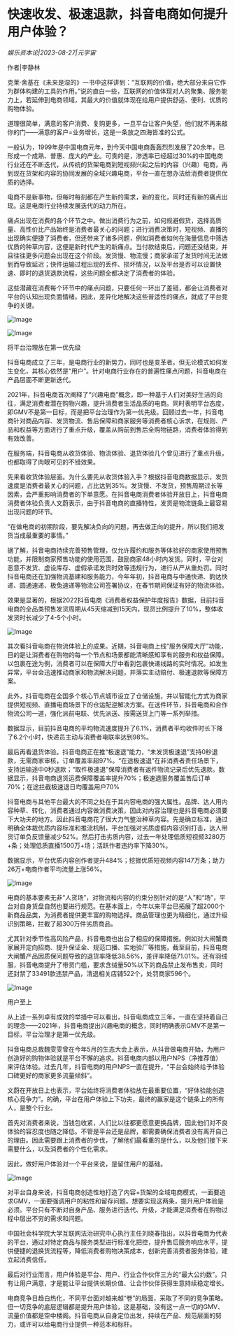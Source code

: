 # 快速收发、极速退款，抖音电商如何提升用户体验？

*娱乐资本论|2023-08-27|元宇宙*

作者|李静林

克莱·舍基在《未来是湿的》一书中这样讲到：“互联网的价值，绝大部分来自它作为群体构建的工具的作用。”说的直白一些，互联网的价值体现对人的聚集、服务能力上，若延伸到电商领域，其最大的价值就体现在给用户提供舒适、便利、优质的购物体验。

道理很简单，满意的客户消费、复购更多，一旦平台让客户失望，他们就不再来敲你的门——满意的客户=业务增长，这是一条放之四海皆准的公式。

一般认为，1999年是中国电商元年，到今天中国电商轰轰烈烈发展了20余年，已形成一个成熟、普惠、庞大的产业。可贵的是，渗透率已经超过30%的中国电商行业还在不断迭代，从传统的货架电商到短视频兴起之后的内容（兴趣）电商，再到现在货架和内容的协同发展的全域兴趣电商，平台一直在想办法给消费者提供优质的选择。

电商不是新事物，但每时每刻都在产生新的需求，新的变化，同时还有新的痛点出现。这是电商行业持续发展迭代的动力所在。

痛点出现在消费的各个环节之中。做出消费行为之前，如何规避假货，选择高质量、高性价比产品始终是消费者最关心的问题；进行消费决策时，短视频、直播的出现确实便捷了消费者，但还带来了诸多问题，例如消费者如何在海量信息中筛选优质的种草内容，这便是新时代产生的新痛点。当付款结束后，问题还没结束，并且往往更多问题会出现在这个阶段。发货慢、物流慢；商家承诺了发货时间无法做到而导致延迟；快件运输过程出现的丢件、损坏情况，以及平台是否可以设置快速、即时的退货退款流程，这些问题全都决定了消费者的体验。

这些潜藏在消费每个环节中的痛点问题，只要任何一环出了差错，都会让消费者对平台的认知出现负面情绪。因此，差异化地解决这些普适性的痛点，就成了平台竞争的关键。

![Image](https://mmbiz.qpic.cn/sz_mmbiz_png/HKEDX7MqXK1xic4HB2pr7HIcSZpbgG47FJ6aLwsG3sWdLVmU17KGNGKopRGN0se5WibgGlMOJR3b6oROGgbZBHIA/640?wx_fmt=png&wxfrom=5&wx_lazy=1&wx_co=1)

![Image](https://mmbiz.qpic.cn/mmbiz_png/HKEDX7MqXK0nTTS7DaVdWJfbK1TSibe1dzNbXY9ziaVTicYibfjmgR3qEKT1t7eicmowRnW51cJkK5V8S2J9Jpx83Jw/640?wx_fmt=png&tp=wxpic&wxfrom=5&wx_lazy=1&wx_co=1)

将平台治理放在第一优先级

抖音电商成立了三年，是电商行业的新势力，同时也是变革者。但无论模式如何发生变化，其核心依然是“用户”。针对电商行业存在的普遍性痛点问题，抖音电商在产品层面不断更新迭代。

2021年，抖音电商首次阐释了“兴趣电商”概念，即一种基于人们对美好生活的向往，满足消费者潜在购物兴趣，提升消费者生活品质的电商。同时表明平台态度，即GMV不是第一目标，而是把平台治理作为第一优先级。回顾过去一年，抖音电商针对商品内容、发货物流、售后保障和商家服务等消费者核心诉求，在规则、产品和权益等方面进行了重点升级，覆盖从购前到售后全购物链路，消费者体验得到有效改善。

在服务端，抖音电商从收货体验、物流体验、退货体验几个曾见进行了重点升级，也都取得了肉眼可见的不错效果。

先来看收货体验层面。为什么要先从收货体验入手？根据抖音电商数据显示，发货速度是消费者最关心的问题，占比达到35%。发货慢、不发货，预售周期过长等因素，会严重影响消费者的下单意愿。在抖音电商消费者体验开放日上，抖音电商消费者体验负责人文蔚表示，由于抖音电商的直播特性，发货是物流链条上最容易出现问题的环节。

“在做电商的初期阶段，要先解决负向的问题，再去做正向的提升，所以我们把发货当成最重要的事情。”

据了解，抖音电商持续完善预售管理，仅允许履约和服务等体验好的商家使用预售功能，并限制商家预售功能的使用范围，鼓励商家48小时内发货。同时，平台对恶意不发货、虚设库存、虚假承诺发货时效等违规行为，进行从严从重处罚。同时抖音电商还在加强物流基建和服务能力，今年年初，抖音电商与中通快递、韵达快递、圆通速递、极兔速递等物流公司签署协议，在春节期间保证有好的物流体验。

效果是显著的，根据2022抖音电商《消费者权益保护年度报告》数据，目前抖音电商的全品类预售发货周期从45天缩减到15天内，现货比例提升了10%，整体收发货时长减少了4-5个小时。

![Image](https://mmbiz.qpic.cn/sz_mmbiz_png/HKEDX7MqXK1xic4HB2pr7HIcSZpbgG47FTNdCLXRml2GW3LL9nq9h7ic5ic9Uqb0ibhz0VkOTjicwKC5ibpl2ubeww3w/640?wx_fmt=png&wxfrom=5&wx_lazy=1&wx_co=1)

其次看抖音电商在物流体验上的成果。近期，抖音电商上线“服务保障大厅”功能，目的是让消费者在购物的每一个节点和场景都能清晰感知享有的服务和权益保障。以包裹在途为例，消费者可以在保障大厅中看到包裹快递线路的实时情况。如发生异常，平台会迅速推动商家和物流解决问题，并落实主动赔付、极速退款等保障方案。

此外，抖音电商在全国多个核心节点城市设立了仓储设施，并以智能化方式为商家提供短视频、直播电商场景下的仓运配逆解决方案。在送件环节，抖音电商和合作物流公司一道，强化派前电联、优先派送、按需送货上门等一系列举措。

数据显示，目前抖音电商的平均物流速度提升了6.1%，消费者平均收件时长下降了6.2个小时，快递员主动与消费者电联率达到98%。

最后再看退货体验。抖音电商正在推“极速退”能力，“未发货极速退”支持0秒退款，无需商家审核，订单覆盖率超97%。“在途极速退”在非消费者责任场景下，支持运输途中0秒退款；“取件极速退”保障消费者有返件物流记录后优先退款。数据显示，抖音电商退货运费保障覆盖率提升70%；极速退服务覆盖售后订单70%；在途拦截极速退日均覆盖用户70%

抖音电商与其他平台最大的不同之处在于其内容电商的强大属性。品牌、达人用内容种草、转化，消费者通过内容做消费决策，因此对内容治理也是抖音电商必须要下大功夫的地方。因此抖音电商花了很大力气整治种草内容。先是确立标准，通过明确全体裁优质内容标准和推流机制，平台加强对劣质虚假内容识别打击，达人带货订单负反馈量减少52%。然后打击劣质内容，过去一年处理低质短视频3280万+条；处理低质直播1500万+场；活跃作者违约率下降30%。

数据显示，平台优质内容创作者提升484%；挖掘优质短视频内容147万条；助力26万+电商作者平均流量上涨56%。

![Image](https://mmbiz.qpic.cn/sz_mmbiz_png/HKEDX7MqXK1xic4HB2pr7HIcSZpbgG47Fq1iauVTg4heBmemo8Zsh2VrmH2jp0mpt7d3WkB3xZfERWibGSHo2JQ2A/640?wx_fmt=png&wxfrom=5&wx_lazy=1&wx_co=1)

电商的基本要素无非“人货场”，对物流和内容的约束分别针对的是“人”和“场”，平台对自身货盘自然也要进行规范。在基本面上，今年以来平台已拓展了超2000个新商品品类，为消费者提供更丰富的购物选择。商品管理也更为精细化，通过升级识别策略，拦截了超300万件劣质商品。

尤其针对季节性高风险产品，抖音电商也出台了相应的保障措施。例如对大闸蟹商家展开定向招商、提升保证金、规范口播、实地验厂等措施，截至目前，抖音电商大闸蟹产品因质保问题导致的退货率降低38.56%，差评率降低71.01%。还有羽绒服，抖音电商提升了带货门槛，要求含绒量50%以下的商品禁止发布售卖，同时还封禁了33491款违禁产品，清退相关店铺522个，处罚商家596个。

![Image](https://mmbiz.qpic.cn/mmbiz_png/HKEDX7MqXK0nTTS7DaVdWJfbK1TSibe1dCu1bg1xFbxZ1QPOOxOQLD5FebV5Hk1dvYPyFibIIxqqnTpaTNjbMYFg/640?wx_fmt=png&tp=wxpic&wxfrom=5&wx_lazy=1&wx_co=1)

用户至上

从上述一系列卓有成效的举措中可以看出，抖音电商成立三年，一直在坚持着自己的理念——2021年，抖音电商提出兴趣电商的概念，同时明确表示GMV不是第一目标，平台治理才是第一优先级。

抖音电商总裁魏雯雯曾在今年5月的生态大会上表示，从抖音做电商开始，为用户创造好的购物体验就是平台不懈的追求。抖音电商内部以用户NPS（净推荐值）来评估体验。过去几年，抖音电商的用户NPS一直在提升，“平台会始终给予体验口碑更好的商家更多流量倾斜”。

文蔚在开放日上也表示，平台始终将消费者体验放在最重要位置，“好体验能创造核心竞争力”。的确，平台在用户体验上下功夫，最终的赢家是这个链条上的所有人，是整个行业。

首先对消费者来说，当钱包收紧，人们比以往都更愿意更换品牌，因此他们对不良体验的容忍度也随之降低。不管是平台还是品牌，都需要确保消费者没有离开自己的理由。因此需要跟上消费者的步伐，了解他们最看重的是什么，以及他们接下来需要什么，以及消费者的个性化需求。

因此，做好用户体验对一个平台来说，是留住用户的基础。

![Image](https://mmbiz.qpic.cn/sz_mmbiz_png/HKEDX7MqXK1xic4HB2pr7HIcSZpbgG47F88u8qSuMianC2uwDtuP5Kh9hUZ0viaFyV6TDZLMg9KP6aJ1sLztTicZmA/640?wx_fmt=png&wxfrom=5&wx_lazy=1&wx_co=1)

对平台自身来说，抖音电商创造性地打造了内容+货架的全域电商模式，一面要追求GMV，一面要强调用户的粘性和留存问题。想要实现这两条，提升用户体验是必须。平台只有不断对自身产品、服务进行迭代、升级，才能满足消费者在购物过程中层出不穷的需求和问题。

中国社会科学院大学互联网法治研究中心执行主任刘晓春指出，以抖音电商为代表的平台，通过对特定商品与服务类型进行标准化把控，提升售后服务响应水平，提供便捷的退换货流程等，降低消费者购物决策成本，创新完善消费者服务体验，建立起消费信任。

最后对行业而言，用户体验是平台、用户、行业合作伙伴三方的“最大公约数”。只有让用户满意，才是能让平台提供长期价值、让合作伙伴获得生意持续稳定增长。

电商竞争日趋白热化，不同平台面对越来越“卷”的局面，采取了不同的竞争策略。但一切竞争的底层逻辑都是提升用户体验，这是基础，没有这一点一切的GMV、流量价值都是空中楼阁。抖音电商从自身定位出发，持续在产品、规范层面的努力，或许可以给电商行业提供一种范本和标杆。


